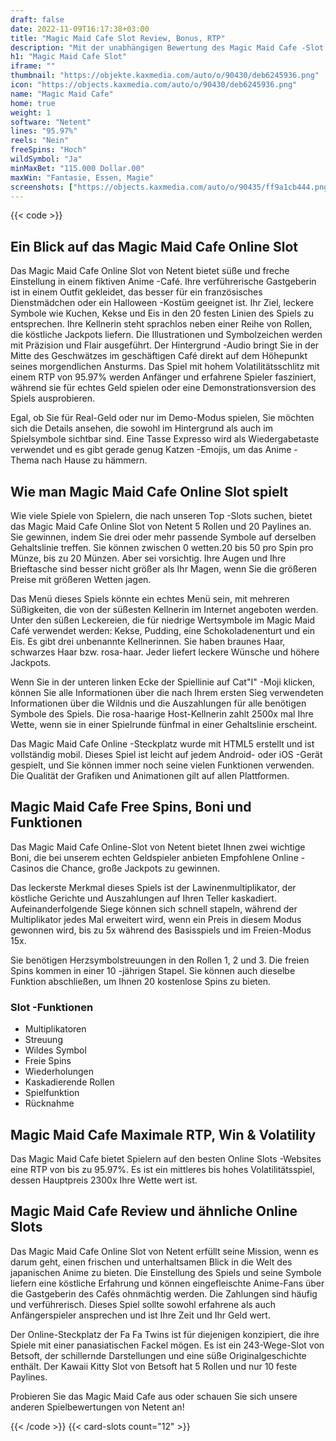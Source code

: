```yaml
---
draft: false
date: 2022-11-09T16:17:38+03:00
title: "Magic Maid Cafe Slot Review, Bonus, RTP"
description: "Mit der unabhängigen Bewertung des Magic Maid Cafe -Slot von Netent können Sie hier kostenlos oder echtes Geld spielen und hier einen Bonus erhalten!"
h1: "Magic Maid Cafe Slot"
iframe: ""
thumbnail: "https://objekte.kaxmedia.com/auto/o/90430/deb6245936.png"
icon: "https://objects.kaxmedia.com/auto/o/90430/deb6245936.png"
name: "Magic Maid Cafe"
home: true
weight: 1
software: "Netent"
lines: "95.97%"
reels: "Nein"
freeSpins: "Hoch"
wildSymbol: "Ja"
minMaxBet: "115.000 Dollar.00"
maxWin: "Fantasie, Essen, Magie"
screenshots: ["https://objects.kaxmedia.com/auto/o/90435/ff9a1cb444.png"]
---
```


{{< code >}}<h2>Ein Blick auf das Magic Maid Cafe Online Slot</h2><p>Das Magic Maid Cafe Online Slot von Netent bietet süße und freche Einstellung in einem fiktiven Anime -Café. Ihre verführerische Gastgeberin ist in einem Outfit gekleidet, das besser für ein französisches Dienstmädchen oder ein Halloween -Kostüm geeignet ist. Ihr Ziel, leckere Symbole wie Kuchen, Kekse und Eis in den 20 festen Linien des Spiels zu entsprechen. Ihre Kellnerin steht sprachlos neben einer Reihe von Rollen, die köstliche Jackpots liefern. Die Illustrationen und Symbolzeichen werden mit Präzision und Flair ausgeführt. Der Hintergrund -Audio bringt Sie in der Mitte des Geschwätzes im geschäftigen Café direkt auf dem Höhepunkt seines morgendlichen Ansturms. Das Spiel mit hohem Volatilitätsschlitz mit einem RTP von 95.97% werden Anfänger und erfahrene Spieler fasziniert, während sie für echtes Geld spielen oder eine Demonstrationsversion des Spiels ausprobieren.</p><p>Egal, ob Sie für Real-Geld oder nur im Demo-Modus spielen, Sie möchten sich die Details ansehen, die sowohl im Hintergrund als auch im Spielsymbole sichtbar sind. Eine Tasse Expresso wird als Wiedergabetaste verwendet und es gibt gerade genug Katzen -Emojis, um das Anime -Thema nach Hause zu hämmern.</p><h2>Wie man Magic Maid Cafe Online Slot spielt</h2><p>Wie viele Spiele von Spielern, die nach unseren Top -Slots suchen, bietet das Magic Maid Cafe Online Slot von Netent 5 Rollen und 20 Paylines an. Sie gewinnen, indem Sie drei oder mehr passende Symbole auf derselben Gehaltslinie treffen. Sie können zwischen 0 wetten.20 bis 50 pro Spin pro Münze, bis zu 20 Münzen. Aber sei vorsichtig. Ihre Augen und Ihre Brieftasche sind besser nicht größer als Ihr Magen, wenn Sie die größeren Preise mit größeren Wetten jagen.</p><p>Das Menü dieses Spiels könnte ein echtes Menü sein, mit mehreren Süßigkeiten, die von der süßesten Kellnerin im Internet angeboten werden. Unter den süßen Leckereien, die für niedrige Wertsymbole im Magic Maid Café verwendet werden: Kekse, Pudding, eine Schokoladenenturt und ein Eis. Es gibt drei unbenannte Kellnerinnen. Sie haben braunes Haar, schwarzes Haar bzw. rosa-haar. Jeder liefert leckere Wünsche und höhere Jackpots.</p><p>Wenn Sie in der unteren linken Ecke der Spiellinie auf Cat"I" -Moji klicken, können Sie alle Informationen über die nach Ihrem ersten Sieg verwendeten Informationen über die Wildnis und die Auszahlungen für alle benötigen Symbole des Spiels. Die rosa-haarige Host-Kellnerin zahlt 2500x mal Ihre Wette, wenn sie in einer Spielrunde fünfmal in einer Gehaltslinie erscheint.</p><p>Das Magic Maid Cafe Online -Steckplatz wurde mit HTML5 erstellt und ist vollständig mobil. Dieses Spiel ist leicht auf jedem Android- oder iOS -Gerät gespielt, und Sie können immer noch seine vielen Funktionen verwenden. Die Qualität der Grafiken und Animationen gilt auf allen Plattformen.</p><h2>Magic Maid Cafe Free Spins, Boni und Funktionen</h2><p> Das Magic Maid Cafe Online-Slot von Netent bietet Ihnen zwei wichtige Boni, die bei unserem echten Geldspieler anbieten
Empfohlene Online -Casinos die Chance, große Jackpots zu gewinnen.</p><p> Das leckerste Merkmal dieses Spiels ist der Lawinenmultiplikator, der köstliche Gerichte und Auszahlungen auf Ihren Teller kaskadiert. Aufeinanderfolgende Siege können sich schnell stapeln, während der Multiplikator jedes Mal erweitert wird, wenn ein Preis in diesem Modus gewonnen wird, bis zu 5x während des Basisspiels und im Freien-Modus 15x.</p><p> Sie benötigen Herzsymbolstreuungen in den Rollen 1, 2 und 3. Die freien Spins kommen in einer 10 -jährigen Stapel. Sie können auch dieselbe Funktion abschließen, um Ihnen 20 kostenlose Spins zu bieten.</p><h3>
Slot -Funktionen</h3><ul>
<li></span>
Multiplikatoren</li>
<li></span>
Streuung</li>
<li></span>
Wildes Symbol</li>
<li></span>
Freie Spins</li>
<li></span>
Wiederholungen</li>
<li></span>
Kaskadierende Rollen</li>
<li></span>
Spielfunktion</li>
<li></span>
Rücknahme</li></ul><h2> Magic Maid Cafe Maximale RTP, Win & Volatility</h2><p>Das Magic Maid Cafe bietet Spielern auf den besten Online Slots -Websites eine RTP von bis zu 95.97%. Es ist ein mittleres bis hohes Volatilitätsspiel, dessen Hauptpreis 2300x Ihre Wette wert ist.</p><p></p><h2>Magic Maid Cafe Review und ähnliche Online Slots</h2><p>Das Magic Maid Cafe Online Slot von Netent erfüllt seine Mission, wenn es darum geht, einen frischen und unterhaltsamen Blick in die Welt des japanischen Anime zu bieten. Die Einstellung des Spiels und seine Symbole liefern eine köstliche Erfahrung und können eingefleischte Anime-Fans über die Gastgeberin des Cafés ohnmächtig werden. Die Zahlungen sind häufig und verführerisch. Dieses Spiel sollte sowohl erfahrene als auch Anfängerspieler ansprechen und ist Ihre Zeit und Ihr Geld wert.</p><p>Der Online-Steckplatz der Fa Fa Twins ist für diejenigen konzipiert, die ihre Spiele mit einer panasiatischen Fackel mögen. Es ist ein 243-Wege-Slot von Betsoft, der schillernde Darstellungen und eine süße Originalgeschichte enthält. Der Kawaii Kitty Slot von Betsoft hat 5 Rollen und nur 10 feste Paylines.</p><p>Probieren Sie das Magic Maid Cafe aus oder schauen Sie sich unsere anderen Spielbewertungen von Netent an!</p>{{< /code >}}
 {{< card-slots count="12" >}}